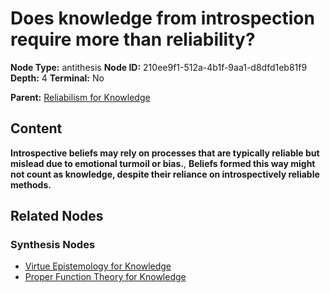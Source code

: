 # Does knowledge from introspection require more than reliability?

**Node Type:** antithesis
**Node ID:** 210ee9f1-512a-4b1f-9aa1-d8dfd1eb81f9
**Depth:** 4
**Terminal:** No

**Parent:** [Reliabilism for Knowledge](reliabilism-for-knowledge-synthesis-c8b91f77-94a8-4167-b822-e485e7ec5012.md)

## Content

**Introspective beliefs may rely on processes that are typically reliable but mislead due to emotional turmoil or bias.**, **Beliefs formed this way might not count as knowledge, despite their reliance on introspectively reliable methods.**

## Related Nodes

### Synthesis Nodes

- [Virtue Epistemology for Knowledge](virtue-epistemology-for-knowledge-synthesis-bae420b5-b9bb-4f69-980b-32c96c73bdf0.md)
- [Proper Function Theory for Knowledge](proper-function-theory-for-knowledge-synthesis-c65ce030-b46e-4002-aa4f-689cc7d8b6dc.md)
